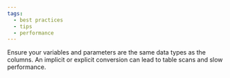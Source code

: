 ```yaml
---
tags:
  - best practices
  - tips
  - performance
---
```


Ensure your variables and parameters are the same data types as the columns. An implicit or explicit conversion can lead to table scans and slow performance.
